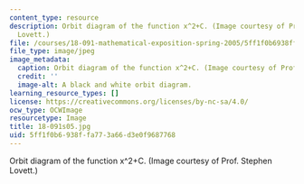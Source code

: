 ```yaml
---
content_type: resource
description: Orbit diagram of the function x^2+C. (Image courtesy of Prof. Stephen
  Lovett.)
file: /courses/18-091-mathematical-exposition-spring-2005/5ff1f0b6938ffa773a66d3e0f9687768_18-091s05.jpg
file_type: image/jpeg
image_metadata:
  caption: Orbit diagram of the function x^2+C. (Image courtesy of Prof. Stephen Lovett.)
  credit: ''
  image-alt: A black and white orbit diagram.
learning_resource_types: []
license: https://creativecommons.org/licenses/by-nc-sa/4.0/
ocw_type: OCWImage
resourcetype: Image
title: 18-091s05.jpg
uid: 5ff1f0b6-938f-fa77-3a66-d3e0f9687768
---
```

Orbit diagram of the function x^2+C. (Image courtesy of Prof. Stephen Lovett.)